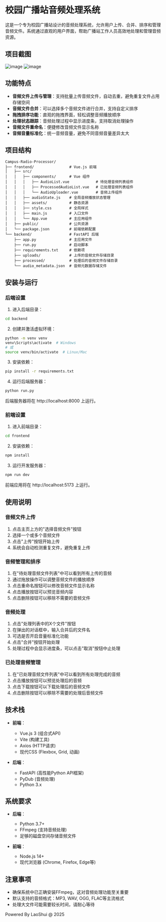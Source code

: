 # 校园广播站音频处理系统

这是一个专为校园广播站设计的音频处理系统，允许用户上传、合并、排序和管理音频文件。系统通过直观的用户界面，帮助广播站工作人员高效地处理和管理音频资源。

## 项目截图
![image](https://github.com/user-attachments/assets/0530c61f-8c5f-41cd-9b5d-8aa531407b50)
![image](https://github.com/user-attachments/assets/973af9e3-9921-46bb-9347-2e8b502d7c69)

## 功能特点

- **音频文件上传与管理**：支持批量上传音频文件，自动去重，避免重复文件占用存储空间
- **音频文件合并**：可以选择多个音频文件进行合并，支持自定义排序
- **拖拽排序功能**：直观的拖拽界面，轻松调整音频播放顺序
- **处理状态跟踪**：音频处理过程中显示进度条，支持取消处理操作
- **音频文件重命名**：便捷修改音频文件显示名称
- **音频音量标准化**：统一音频音量，避免不同音频音量差异太大

## 项目结构

```
Campus-Radio-Processor/
├── frontend/                # Vue.js 前端
│   ├── src/
│   │   ├── components/      # Vue 组件
│   │   │   ├── AudioList.vue            # 待处理音频列表组件
│   │   │   ├── ProcessedAudioList.vue   # 已处理音频列表组件
│   │   │   └── AudioUploader.vue        # 音频上传组件
│   │   ├── audioState.js    # 全局音频播放状态管理
│   │   ├── assets/          # 静态资源
│   │   ├── style.css        # 全局样式
│   │   ├── main.js          # 入口文件
│   │   └── App.vue          # 主应用组件
│   ├── public/              # 公共资源
│   └── package.json         # 前端依赖配置
└── backend/                 # FastAPI 后端
    ├── app.py               # 主应用文件
    ├── run.py               # 启动脚本
    ├── requirements.txt     # 依赖项
    ├── uploads/             # 上传的音频文件存储目录
    ├── processed/           # 处理后的音频文件存储目录
    └── audio_metadata.json  # 音频元数据存储文件
```

## 安装与运行

### 后端设置

1. 进入后端目录：

```bash
cd backend
```

2. 创建并激活虚拟环境：

```bash
python -m venv venv
venv\Scripts\activate  # Windows
# 或
source venv/bin/activate  # Linux/Mac
```

3. 安装依赖：

```bash
pip install -r requirements.txt
```

4. 运行后端服务器：

```bash
python run.py
```

后端服务器将在 http://localhost:8000 上运行。

### 前端设置

1. 进入前端目录：

```bash
cd frontend
```

2. 安装依赖：

```bash
npm install
```

3. 运行开发服务器：

```bash
npm run dev
```

前端应用将在 http://localhost:5173 上运行。

## 使用说明

### 音频文件上传

1. 点击主页上方的"选择音频文件"按钮
2. 选择一个或多个音频文件
3. 点击"上传"按钮开始上传
4. 系统会自动检测重复文件，避免重复上传

### 音频管理和排序

1. 在"待处理音频文件列表"中可以看到所有上传的音频
2. 通过拖放操作可以调整音频文件的播放顺序
3. 点击重命名按钮可以修改音频文件显示名称
4. 点击播放按钮可以预览音频内容
5. 点击删除按钮可以移除不需要的音频文件

### 音频处理

1. 点击"处理列表中的X个文件"按钮
2. 在弹出的对话框中，输入合并后的文件名
3. 可选是否开启音量标准化功能
4. 点击"合并"按钮开始处理
5. 处理过程中会显示进度条，可以点击"取消"按钮中止处理

### 已处理音频管理

1. 在"已处理音频文件列表"中可以看到所有处理完成的音频
2. 点击播放按钮可以预览处理后的音频
3. 点击下载按钮可以下载处理后的音频文件
4. 点击删除按钮可以移除不需要的处理后音频文件

## 技术栈

- **前端**：
  - Vue.js 3 (组合式API)
  - Vite (构建工具)
  - Axios (HTTP请求)
  - 现代CSS (Flexbox, Grid, 动画)

- **后端**：
  - FastAPI (高性能Python API框架)
  - PyDub (音频处理)
  - Python 3.x

## 系统要求

- **后端**：
  - Python 3.7+
  - FFmpeg (支持音频处理)
  - 足够的磁盘空间存储音频文件

- **前端**：
  - Node.js 14+
  - 现代浏览器 (Chrome, Firefox, Edge等)

## 注意事项

- 确保系统中已正确安装FFmpeg，这对音频处理功能至关重要
- 默认支持的音频格式：MP3, WAV, OGG, FLAC等主流格式
- 处理大文件可能需要较长时间，请耐心等待

Powered By LaoShui @ 2025
